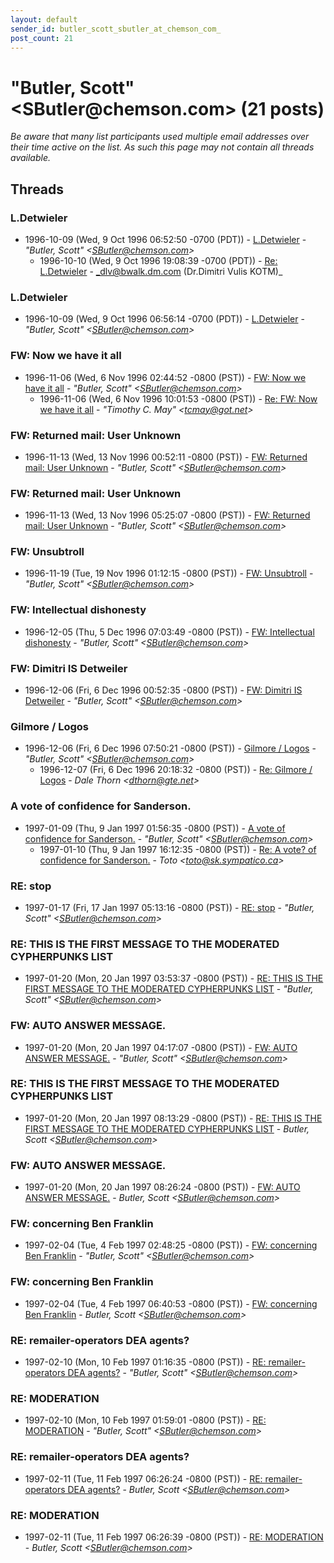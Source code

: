 ```yaml
---
layout: default
sender_id: butler_scott_sbutler_at_chemson_com_
post_count: 21
---
```


# "Butler, Scott" <SButler<span>@</span>chemson.com> (21 posts)

_Be aware that many list participants used multiple email addresses over their time active on the list. As such this page may not contain all threads available._

## Threads

### L.Detwieler
+ 1996-10-09 (Wed, 9 Oct 1996 06:52:50 -0700 (PDT)) - [L.Detwieler](/archive/1996/10/102409cc209d7257402582cf633c285a22efc8c42ba17b089a2ab56ae5d7ea16) - _"Butler, Scott" \<SButler@chemson.com\>_
  + 1996-10-10 (Wed, 9 Oct 1996 19:08:39 -0700 (PDT)) - [Re: L.Detwieler](/archive/1996/10/38214b31dd6ae2dc150e024e1b04928a670daadd1ec44d010d835dc201861287) - _dlv@bwalk.dm.com (Dr.Dimitri Vulis KOTM)_

### L.Detwieler
+ 1996-10-09 (Wed, 9 Oct 1996 06:56:14 -0700 (PDT)) - [L.Detwieler](/archive/1996/10/d942a06db56800b69646a2f9e2ac85ec48ba7fef2b353faf352a4ec1fd9312cc) - _"Butler, Scott" \<SButler@chemson.com\>_

### FW: Now we have it all
+ 1996-11-06 (Wed, 6 Nov 1996 02:44:52 -0800 (PST)) - [FW: Now we have it all](/archive/1996/11/7e6c197cd9a0c66cc9607158a2fab98a47e108908f6563128c1c65ba6c393d53) - _"Butler, Scott" \<SButler@chemson.com\>_
  + 1996-11-06 (Wed, 6 Nov 1996 10:01:53 -0800 (PST)) - [Re: FW: Now we have it all](/archive/1996/11/07cf07e7620412cc05c0daccfab12c72204a6be4be3fce968cbad3e37bdb7627) - _"Timothy C. May" \<tcmay@got.net\>_

### FW: Returned mail: User Unknown
+ 1996-11-13 (Wed, 13 Nov 1996 00:52:11 -0800 (PST)) - [FW: Returned mail: User Unknown](/archive/1996/11/e8970225847c7f21ed07d8f13ed8248f766d05b186f6c22e7b713cafd06cebf5) - _"Butler, Scott" \<SButler@chemson.com\>_

### FW: Returned mail: User Unknown
+ 1996-11-13 (Wed, 13 Nov 1996 05:25:07 -0800 (PST)) - [FW: Returned mail: User Unknown](/archive/1996/11/d489b33046e11cc86a4819724ba29266eb58bad0224a87d491aa3b0e60dda5fe) - _"Butler, Scott" \<SButler@chemson.com\>_

### FW: Unsubtroll
+ 1996-11-19 (Tue, 19 Nov 1996 01:12:15 -0800 (PST)) - [FW: Unsubtroll](/archive/1996/11/6fde905f443095e6513f8ff4ab815c628741c8eee7f424821c7a23556091e1fe) - _"Butler, Scott" \<SButler@chemson.com\>_

### FW: Intellectual dishonesty
+ 1996-12-05 (Thu, 5 Dec 1996 07:03:49 -0800 (PST)) - [FW: Intellectual dishonesty](/archive/1996/12/f7531ba8c4190586e3d3bc28aee49dde5a401254746eb11bbeaa3b53f732cddf) - _"Butler, Scott" \<SButler@chemson.com\>_

### FW: Dimitri IS Detweiler
+ 1996-12-06 (Fri, 6 Dec 1996 00:52:35 -0800 (PST)) - [FW: Dimitri IS Detweiler](/archive/1996/12/6baca8b7ebddf59b474b1624d540b4243b5e897b4b88357d0ab9796abb769763) - _"Butler, Scott" \<SButler@chemson.com\>_

### Gilmore / Logos
+ 1996-12-06 (Fri, 6 Dec 1996 07:50:21 -0800 (PST)) - [Gilmore / Logos](/archive/1996/12/5a31a7dc7032c262b56f87a05688f6f525e07f92a09b0b4508f7393d4cf89b99) - _"Butler, Scott" \<SButler@chemson.com\>_
  + 1996-12-07 (Fri, 6 Dec 1996 20:18:32 -0800 (PST)) - [Re: Gilmore / Logos](/archive/1996/12/c8a3778343bf6374802ae4641729bd66beb7ca0b1f126e70fa8460de5d51a7cf) - _Dale Thorn \<dthorn@gte.net\>_

### A vote of confidence for Sanderson.
+ 1997-01-09 (Thu, 9 Jan 1997 01:56:35 -0800 (PST)) - [A vote of confidence for Sanderson.](/archive/1997/01/379060f5a6d6a17d8956a05f55d79b5a1c652f7b688c64419896bc0eeab63fd5) - _"Butler, Scott" \<SButler@chemson.com\>_
  + 1997-01-10 (Thu, 9 Jan 1997 16:12:35 -0800 (PST)) - [Re: A vote? of confidence for Sanderson.](/archive/1997/01/0a1a7099e0c040762ae555c655bfe936d395a84704ef04b45c8ec530ac256ffc) - _Toto \<toto@sk.sympatico.ca\>_

### RE: stop
+ 1997-01-17 (Fri, 17 Jan 1997 05:13:16 -0800 (PST)) - [RE: stop](/archive/1997/01/db66d491a49035928f364574fffd1ceb800b526c3cdec06feab921abebb4e0e9) - _"Butler, Scott" \<SButler@chemson.com\>_

### RE: THIS IS THE FIRST MESSAGE TO THE MODERATED CYPHERPUNKS LIST
+ 1997-01-20 (Mon, 20 Jan 1997 03:53:37 -0800 (PST)) - [RE: THIS IS THE FIRST MESSAGE TO THE MODERATED CYPHERPUNKS LIST](/archive/1997/01/c9de916d62ebabb938aaee2cfbe97ce363b027c41ffcbdfe9fe0ff7e3f823bee) - _"Butler, Scott" \<SButler@chemson.com\>_

### FW: AUTO ANSWER MESSAGE.
+ 1997-01-20 (Mon, 20 Jan 1997 04:17:07 -0800 (PST)) - [FW: AUTO ANSWER MESSAGE.](/archive/1997/01/4dccc6b5030411d940cda25ff314ad45ff33d4c804444ec5fb738906a826f9cf) - _"Butler, Scott" \<SButler@chemson.com\>_

### RE: THIS IS THE FIRST MESSAGE TO THE MODERATED CYPHERPUNKS LIST
+ 1997-01-20 (Mon, 20 Jan 1997 08:13:29 -0800 (PST)) - [RE: THIS IS THE FIRST MESSAGE TO THE MODERATED CYPHERPUNKS LIST](/archive/1997/01/d49887574ed428e140bad860d4341091f113175e380c89b4b84bb2eacd624135) - _Butler, Scott \<SButler@chemson.com\>_

### FW: AUTO ANSWER MESSAGE.
+ 1997-01-20 (Mon, 20 Jan 1997 08:26:24 -0800 (PST)) - [FW: AUTO ANSWER MESSAGE.](/archive/1997/01/f458a0050e981bb018defc8063a8ed31da6cbd63dcc88bc3b463df4a8d08fffb) - _Butler, Scott \<SButler@chemson.com\>_

### FW: concerning Ben Franklin
+ 1997-02-04 (Tue, 4 Feb 1997 02:48:25 -0800 (PST)) - [FW: concerning Ben Franklin](/archive/1997/02/2539a8cf9882aaa106e171a364353789594ad18ad1f2e71ced3947b7dc2a64cc) - _"Butler, Scott" \<SButler@chemson.com\>_

### FW: concerning Ben Franklin
+ 1997-02-04 (Tue, 4 Feb 1997 06:40:53 -0800 (PST)) - [FW: concerning Ben Franklin](/archive/1997/02/e6cce5776d006c851122d713207c199324afb62c5786603077edfc22bd15fe4d) - _Butler, Scott \<SButler@chemson.com\>_

### RE: remailer-operators DEA agents?
+ 1997-02-10 (Mon, 10 Feb 1997 01:16:35 -0800 (PST)) - [RE: remailer-operators DEA agents?](/archive/1997/02/b3aba01a8c62c65f8a8a325ba0ad1d39c2854d3910c52b985e9bb5d40004a75e) - _"Butler, Scott" \<SButler@chemson.com\>_

### RE: MODERATION
+ 1997-02-10 (Mon, 10 Feb 1997 01:59:01 -0800 (PST)) - [RE: MODERATION](/archive/1997/02/deecdf46c7b9ed2b0ef44e77ebe664713046f786e96012a69205946c02500d8e) - _"Butler, Scott" \<SButler@chemson.com\>_

### RE: remailer-operators DEA agents?
+ 1997-02-11 (Tue, 11 Feb 1997 06:26:24 -0800 (PST)) - [RE: remailer-operators DEA agents?](/archive/1997/02/5655838ba600cb24e0416088e1ff91762d5d71113c51c0f171a0ed5e9d180036) - _Butler, Scott \<SButler@chemson.com\>_

### RE: MODERATION
+ 1997-02-11 (Tue, 11 Feb 1997 06:26:39 -0800 (PST)) - [RE: MODERATION](/archive/1997/02/ed8897a6952cee0f7590e5d4ec108415cd0fd68ffb7aeef6946d446546961a15) - _Butler, Scott \<SButler@chemson.com\>_

